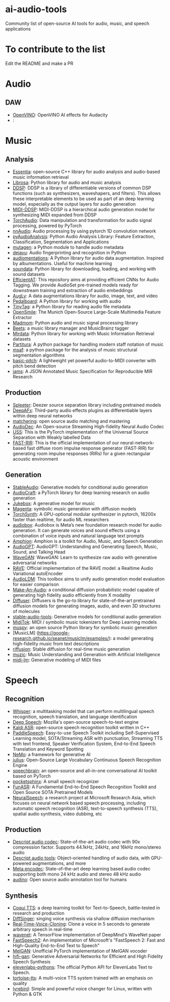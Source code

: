 # ai-audio-tools
Community list of open-source AI tools for audio, music, and speech applications 

# To contribute to the list

Edit the README and make a PR

# Audio

## DAW

- [OpenVINO](https://www.audacityteam.org/blog/openvino-ai-effects/): OpenVINO AI effects for Audacity
- [](): 

# Music

## Analysis

- [Essentia](https://github.com/MTG/essentia): open-source C++ library for audio analysis and audio-based music information retrieval  
- [Librosa](https://github.com/librosa/librosa): Python library for audio and music analysis 
- [DDSP](https://github.com/magenta/ddsp): DDSP is a library of differentiable versions of common DSP functions (such as synthesizers, waveshapers, and filters). This allows these interpretable elements to be used as part of an deep learning model, especially as the output layers for audio generation
- [MIDI-DDSP](https://github.com/magenta/midi-ddsp?tab=readme-ov-file): MIDI-DDSP is a hierarchical audio generation model for synthesizing MIDI expanded from DDSP
- [TorchAudio](https://github.com/pytorch/audio): Data manipulation and transformation for audio signal processing, powered by PyTorch 
- [nnAudio](https://github.com/KinWaiCheuk/nnAudio): Audio processing by using pytorch 1D convolution network 
- [pyAudioAnalysis](https://github.com/tyiannak/pyAudioAnalysis/): Python Audio Analysis Library: Feature Extraction, Classification, Segmentation and Applications 
- [mutagen](https://mutagen.readthedocs.io/en/latest/#): a Python module to handle audio metadata
- [dejavu](https://github.com/worldveil/dejavu): Audio fingerprinting and recognition in Python 
- [audiomentations](https://github.com/iver56/audiomentations): A Python library for audio data augmentation. Inspired by albumentations. Useful for machine learning
- [soundata](https://github.com/soundata/soundata): Python library for downloading, loading, and working with sound datasets 
- [EfficientAT](https://github.com/fschmid56/EfficientAT): This repository aims at providing efficient CNNs for Audio Tagging. We provide AudioSet pre-trained models ready for downstream training and extraction of audio embeddings
- [AugLy](https://github.com/facebookresearch/AugLy): A data augmentations library for audio, image, text, and video
- [Pedalboard](https://github.com/spotify/pedalboard?tab=readme-ov-file): A Python library for working with audio
- [TinyTag](https://github.com/devsnd/tinytag): a Python library for reading audio file metadata
- [OpenSmile](https://github.com/audeering/opensmile): The Munich Open-Source Large-Scale Multimedia Feature Extractor 
- [Madmom](https://github.com/CPJKU/madmom): Python audio and music signal processing library 
- [Beets](https://beets.io/): a music library manager and MusicBrainz tagger
- [Mirdata](https://github.com/mir-dataset-loaders/mirdata): Python library for working with Music Information Retrieval datasets 
- [Partitura](https://github.com/CPJKU/partitura): A python package for handling modern staff notation of music 
- [msaf](https://msaf.readthedocs.io/en/latest/#): a python package for the analysis of music structural segmentation algorithms
- [basic-pitch](https://github.com/spotify/basic-pitch): A lightweight yet powerful audio-to-MIDI converter with pitch bend detection 
- [jams](https://github.com/marl/jams): A JSON Annotated Music Specification for Reproducible MIR Research 

## Production

- [Spleeter](https://github.com/deezer/spleeter): Deezer source separation library including pretrained models
- [DeepAFx](https://github.com/adobe-research/DeepAFx?tab=readme-ov-file): Third-party audio effects plugins as differentiable layers within deep neural networks
- [matchering](https://github.com/sergree/matchering): open source audio matching and mastering 
- [AudioDec](https://github.com/facebookresearch/AudioDec): An Open-source Streaming High-fidelity Neural Audio Codec 
- [USS](https://github.com/bytedance/uss): This is the PyTorch implementation of the Universal Source Separation with Weakly labelled Data
- [FAST-RIR](https://github.com/anton-jeran/FAST-RIR): This is the official implementation of our neural-network-based fast diffuse room impulse response generator (FAST-RIR) for generating room impulse responses (RIRs) for a given rectangular acoustic environment


## Generation

- [StableAudio](https://github.com/Stability-AI/stable-audio-tools): Generative models for conditional audio generation 
- [AudioCraft](https://github.com/facebookresearch/audiocraft): a PyTorch library for deep learning research on audio generation
- [Jukebox](https://github.com/openai/jukebox): A generative model for music
- [Magenta](https://github.com/magenta/symbolic-music-diffusion): symbolic music generation with diffusion models 
- [TorchSynth](https://github.com/torchsynth/torchsynth): A GPU-optional modular synthesizer in pytorch, 16200x faster than realtime, for audio ML researchers
- [audiobox](https://audiobox.metademolab.com/): Audiobox is Meta’s new foundation research model for audio generation. It can generate voices and sound effects using a combination of voice inputs and natural language text prompts
- [Amphion](https://github.com/open-mmlab/Amphion): Amphion is a toolkit for Audio, Music, and Speech Generation
- [AudioGPT](https://github.com/AIGC-Audio/AudioGPT): AudioGPT: Understanding and Generating Speech, Music, Sound, and Talking Head
- [WaveGAN](https://github.com/chrisdonahue/wavegan): WaveGAN: Learn to synthesize raw audio with generative adversarial networks 
- [RAVE](https://github.com/acids-ircam/RAVE): Official implementation of the RAVE model: a Realtime Audio Variational autoEncoder 
- [AudioLDM](https://audioldm.github.io/): This toolbox aims to unify audio generation model evaluation for easier comparison
- [Make-An-Audio](https://github.com/Text-to-Audio/Make-An-Audio): a conditional diffusion probabilistic model capable of generating high fidelity audio efficiently from X modality
- [Diffuser](https://github.com/huggingface/diffusers): Diffusers is the go-to library for state-of-the-art pretrained diffusion models for generating images, audio, and even 3D structures of molecules
- [stable-audio-tools](https://github.com/Stability-AI/stable-audio-tools): Generative models for conditional audio generation 
- [MidiTok](https://github.com/Natooz/MidiTok): MIDI / symbolic music tokenizers for Deep Learning models
- [muspy](https://salu133445.github.io/muspy/): an open source Python library for symbolic music generation
- [MusicLM] (https://google-research.github.io/seanet/musiclm/examples/): a model generating high-fidelity music from text descriptions 
- [riffusion](https://github.com/riffusion/riffusion): Stable diffusion for real-time music generation 
- [muzic](https://github.com/microsoft/muzic): Music Understanding and Generation with Artificial Intelligence 
- [midi-lm](https://github.com/jeremyjordan/midi-lm): Generative modeling of MIDI files 

# Speech

## Recognition

- [Whisper](https://github.com/openai/whisper): a multitasking model that can perform multilingual speech recognition, speech translation, and language identification
- [Deep Speech](https://github.com/mozilla/DeepSpeech): Mozilla's open-source speech-to-text engine
- [Kaldi ASR](https://kaldi-asr.org/): open-source speech recognition toolkit written in C++ 
- [PaddleSpeech](https://github.com/PaddlePaddle/PaddleSpeech?tab=readme-ov-file): Easy-to-use Speech Toolkit including Self-Supervised Learning model, SOTA/Streaming ASR with punctuation, Streaming TTS with text frontend, Speaker Verification System, End-to-End Speech Translation and Keyword Spotting
- [NeMo](https://github.com/NVIDIA/NeMo): a framework for generative AI 
- [julius](https://github.com/julius-speech/julius): Open-Source Large Vocabulary Continuous Speech Recognition Engine 
- [speechbrain](https://speechbrain.github.io/): an open-source and all-in-one conversational AI toolkit based on PyTorch
- [pocketsphinx](https://github.com/cmusphinx/pocketsphinx): A small speech recognizer 
- [FunASR](https://github.com/alibaba-damo-academy/FunASR): A Fundamental End-to-End Speech Recognition Toolkit and Open Source SOTA Pretrained Models
- [NeuralSpeech](https://github.com/microsoft/NeuralSpeech): a research project at Microsoft Research Asia, which focuses on neural network based speech processing, including automatic speech recognition (ASR), text-to-speech synthesis (TTS), spatial audio synthesis, video dubbing, etc


## Production

- [Descript audio codec](https://github.com/descriptinc/descript-audio-codec): State-of-the-art audio codec with 90x compression factor. Supports 44.1kHz, 24kHz, and 16kHz mono/stereo audio
- [Descript audio tools](https://github.com/descriptinc/audiotools): Object-oriented handling of audio data, with GPU-powered augmentations, and more
- [Meta encodec](https://github.com/facebookresearch/encodec): State-of-the-art deep learning based audio codec supporting both mono 24 kHz audio and stereo 48 kHz audio 
- [audino](https://github.com/midas-research/audino): Open source audio annotation tool for humans 

## Synthesis

- [Coqui TTS](https://github.com/coqui-ai/TTS): a deep learning toolkit for Text-to-Speech, battle-tested in research and production  
- [DiffSinger](https://github.com/MoonInTheRiver/DiffSinger): singing voice synthesis via shallow diffusion mechanism 
- [Real-Time-Voice-Cloning](https://github.com/CorentinJ/Real-Time-Voice-Cloning): Clone a voice in 5 seconds to generate arbitrary speech in real-time 
- [wavenet](https://github.com/ibab/tensorflow-wavenet): A TensorFlow implementation of DeepMind's WaveNet paper 
- [FastSpeech2](https://github.com/ming024/FastSpeech2): An implementation of Microsoft's "FastSpeech 2: Fast and High-Quality End-to-End Text to Speech" 
- [MelGAN](http://swpark.me/melgan/): Unofficial PyTorch implementation of MelGAN vocoder
- [hifi-gan](https://github.com/jik876/hifi-gan): Generative Adversarial Networks for Efficient and High Fidelity Speech Synthesis 
- [elevenlabs-pythons](https://github.com/elevenlabs/elevenlabs-python): The official Python API for ElevenLabs Text to Speech. 
- [tortoise-tts](https://github.com/neonbjb/tortoise-tts): A multi-voice TTS system trained with an emphasis on quality 
- [lyrebird](https://github.com/lyrebird-voice-changer/lyrebird): Simple and powerful voice changer for Linux, written with Python & GTK 